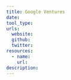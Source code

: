 ```yaml
---
title: Google Ventures
date:
tool_type:
urls:
  website:
  github:
  twitter:
resources:
  - name:
    url:
description:
---
```

